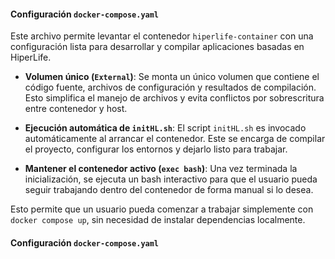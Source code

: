#### Configuración `docker-compose.yaml` 

Este archivo permite levantar el contenedor `hiperlife-container` con una configuración lista para desarrollar y compilar aplicaciones basadas en HiperLife.

- **Volumen único (`External`)**:
  Se monta un único volumen que contiene el código fuente, archivos de configuración y resultados de compilación. Esto simplifica el manejo de archivos y evita conflictos por sobrescritura entre contenedor y host.

- **Ejecución automática de `initHL.sh`**:
  El script `initHL.sh` es invocado automáticamente al arrancar el contenedor. Este se encarga de compilar el proyecto, configurar los entornos y dejarlo listo para trabajar.

- **Mantener el contenedor activo (`exec bash`)**:
  Una vez terminada la inicialización, se ejecuta un bash interactivo para que el usuario pueda seguir trabajando dentro del contenedor de forma manual si lo desea.

Esto permite que un usuario pueda comenzar a trabajar simplemente con `docker compose up`, sin necesidad de instalar dependencias localmente.


#### Configuración `docker-compose.yaml` 
